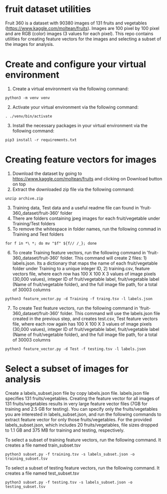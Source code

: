 # fruit dataset utilities

Fruit 360 is a dataset with 90380 images of 131 fruits and vegetables (https://www.kaggle.com/moltean/fruits).
Images are 100 pixel by 100 pixel and are RGB (color) images (3 values for each pixel). This repo contains 
utilities for creating feature vectors for the images and selecting a subset of the images for analysis.

# Create and configure your virtual environment

1. Create a virtual environment via the following command:
```
python3 -m venv venv
```
2. Activate your virtual environment via the following command:
```
. ./venv/bin/activate
```
3. Install the necessary packages in your virtual environment via the following command:
```
pip3 install -r requirements.txt
```

# Creating feature vectors for images

1. Download the dataset by going to https://www.kaggle.com/moltean/fruits and clicking on Download button on top
2. Extract the downloaded zip file via the following command:
```
unzip archive.zip
```
3. Training data, Test data and a useful readme file can found in 'fruit-360_dataset/fruit-360' folder
4. There are folders containing jpeg images for each fruit/vegetable under Training/Test folders
5. To remove the whitespace in folder names, run the following commad in Training and Test folders 
```
for f in *\ *; do mv "$f" ${f// /_}; done
```
6. To create Training feature vectors, run the following command in 'fruit-360_dataset/fruit-360' folder. This 
command will create 2 files: 1) labels.json. Its a dictionary that maps the name of each fruit/vegetable folder 
under Training to a unique integer ID, 2) training.csv, feature vectors file, where each row has 
100 X 100 X 3 values of image pixels (30,000 values), integer ID of fruit/vegetable label, fruit/vegetable label 
(Name of fruit/vegetable folder), and the full image file path, for a total of 30003 columns
```
python3 feature_vector.py -d Training -f traing.tsv -l labels.json
```

7. To create Test feature vectors, run the following command in 'fruit-360_dataset/fruit-360' folder. This
command will use the labels.json file created in the previous step, and creates test.csv, Test feature vectors
file, where each row again has 100 X 100 X 3 values of image pixels (30,000 values), integer ID of 
fruit/vegetable label, fruit/vegetable label (Name of fruit/vegetable folder),  and the full image file path,
for a total of 30003 columns
```
python3 feature_vector.py -d Test -f testing.tsv -l labels.json
```

# Select a subset of images for analysis

Create a labels_subset.json file by copy labels.json file. labels.json file specifies 131 fruits/vegetables.
Creating the feature vector for all images of 131 fruits/vegetables results in very large feature vector files 
(7GB for training and 2.5 GB for testing). You can specify only the fruits/vegetables you are interested in 
labels_subset.json, and run the following commands to extract feature vector for only those fruits/vegetables. 
For the provided labels_subset.json, which includes 20 fruits/vegetables, file sizes dropped to 1.1 GB and 375 MB 
for training and testing, respectively.

To select a subset of training feature vectors, run the following command. It creates a file named train_subset.tsv
```
python3 subset.py -f training.tsv -s labels_subset.json -o training_subset.tsv
```

To select a subset of testing feature vectors, run the following command. It creates a file named test_subset.tsv
```
python3 subset.py -f testing.tsv -s labels_subset.json -o testing_subset.tsv
```
